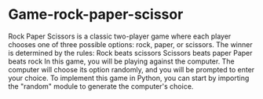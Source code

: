 # Game-rock-paper-scissor
Rock Paper Scissors is a classic two-player game where each player chooses one of three possible options: rock, paper, or scissors.
The winner is determined by the rules:
Rock beats scissors
Scissors beats paper
Paper beats rock
In this game, you will be playing against the computer. The computer will choose its option randomly, 
and you will be prompted to enter your choice.
To implement this game in Python, you can start by importing the "random" module to generate the computer's choice.
